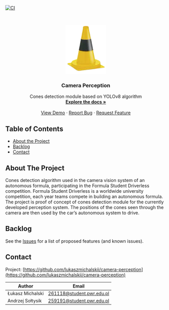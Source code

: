 <!-- PROJECT SHIELDS -->
<!--
*** I'm using markdown "reference style" links for readability.
*** Reference links are enclosed in brackets [ ] instead of parentheses ( ).
*** See the bottom of this document for the declaration of the reference variables
*** for contributors-url, forks-url, etc. This is an optional, concise syntax you may use.
*** https://www.markdownguide.org/basic-syntax/#reference-style-links
-->

[![CI][ci-shield]][ci-url]

<!-- PROJECT LOGO -->
<br />
<p align="center">
  <a href="https://github.com/lukaszmichalskii/camera-perception">
    <img src="docs/resources/logo.png" alt="Logo" width="127" height="154">
  </a>

  <h3 align="center">Camera Perception</h3>

  <p align="center">
    Cones detection module based on YOLOv8 algorithm
    <br />
    <a href="https://github.com/lukaszmichalskii/camera-perception"><strong>Explore the docs »</strong></a>
    <br />
    <br />
    <a href="https://github.com/lukaszmichalskii/camera-perception/blob/master/docs/resources/demo.jpg">View Demo</a>
    ·
    <a href="https://github.com/lukaszmichalskii/camera-perception/issues">Report Bug</a>
    ·
    <a href="https://github.com/lukaszmichalskii/camera-perception/issues">Request Feature</a>
  </p>
</p>



<!-- TABLE OF CONTENTS -->
## Table of Contents

* [About the Project](#about-the-project)
* [Backlog](#backlog)
* [Contact](#contact)



<!-- ABOUT THE PROJECT -->
## About The Project

Cones detection algorithm used in the camera vision system
of an autonomous formula, participating in the Formula Student Driverless
competition. Formula Student Driverless is a worldwide university competition, each year teams compete
in building an autonomous formula. The project is proof of concept of cones detection module for
the currently developed perception system. The positions of the cones seen through the camera are then
used by the car’s autonomous system to drive.

<!-- BACKLOG -->
## Backlog

See the [Issues](https://github.com/lukaszmichalskii/camera-perception/issues) for a list of proposed features (and known issues).


<!-- CONTACT -->
## Contact

Project: [https://github.com/lukaszmichalskii/camera-perception](https://github.com/lukaszmichalskii/camera-perception)

| Author       | Email        |
|--------------|--------------|
| Łukasz Michalski | 261118@student.pwr.edu.pl |
| Andrzej Sołtysik | 259191@student.pwr.edu.pl |


<!-- MARKDOWN LINKS & IMAGES -->
<!-- https://www.markdownguide.org/basic-syntax/#reference-style-links -->
[contributors-shield]: https://img.shields.io/github/contributors/lukaszmichalskii/repo.svg?style=flat-square
[contributors-url]: https://github.com/lukaszmichalskii/Samsung-KPZ/graphs/contributors
[forks-shield]: https://img.shields.io/github/forks/lukaszmichalskii/repo.svg?style=flat-square
[forks-url]: https://github.com/lukaszmichalskii/Samsung-KPZ/network/members
[stars-shield]: https://img.shields.io/github/stars/lukaszmichalskii/repo.svg?style=flat-square
[stars-url]: https://github.com/lukaszmichalskii/Samsung-KPZ/stargazers
[issues-shield]: https://img.shields.io/github/issues/lukaszmichalskii/repo.svg?style=flat-square
[issues-url]: https://github.com/lukaszmichalskii/Samsung-KPZ/issues
[license-shield]: https://img.shields.io/badge/license-MIT-orange
[linkedin-shield]: https://img.shields.io/badge/-LinkedIn-black.svg?style=flat-square&logo=linkedin&colorB=555
[linkedin-url]: https://www.linkedin.com/in/lukasz-michalski-823106202/
[jira-shield]: https://img.shields.io/badge/Jira-Join-blue
[ci-shield]: https://img.shields.io/badge/CI-passing-green
[ci-url]: https://github.com/lukaszmichalskii/camera-perception/actions/